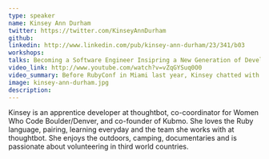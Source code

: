 ```yaml
---
type: speaker
name: Kinsey Ann Durham
twitter: https://twitter.com/KinseyAnnDurham
github: 
linkedin: http://www.linkedin.com/pub/kinsey-ann-durham/23/341/b03
workshops:
talks: Becoming a Software Engineer Insipring a New Generation of Developers
video_link: http://www.youtube.com/watch?v=vZqGYSuq0O0
video_summary: Before RubyConf in Miami last year, Kinsey chatted with Andrew Harvey about her talk and her journey from advertising major to developer.
image: kinsey-ann-durham.jpg
description: 
---
```


Kinsey is an apprentice developer at thoughtbot, co-coordinator for Women Who
Code Boulder/Denver, and co-founder of Kubmo. She loves the Ruby language,
pairing, learning everyday and the team she works with at thoughtbot. She enjoys
the outdoors, camping, documentaries and is passionate about volunteering in
third world countries.
